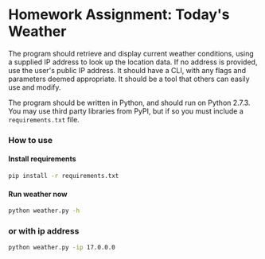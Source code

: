Homework Assignment: Today's Weather
====================================

The program should retrieve and display current weather conditions,
using a supplied IP address to look up the location data. If no address
is provided, use the user's public IP address. It should have a CLI, with
any flags and parameters deemed appropriate. It should be a tool that
others can easily use and modify.

The program should be written in Python, and should run on Python 2.7.3.
You may use third party libraries from PyPI, but if so you must include
a `requirements.txt` file.


### How to use
#### Install requirements
```bash
pip install -r requirements.txt
```

#### Run weather now
```bash
python weather.py -h
```

### or with ip address
```bash
python weather.py -ip 17.0.0.0
```